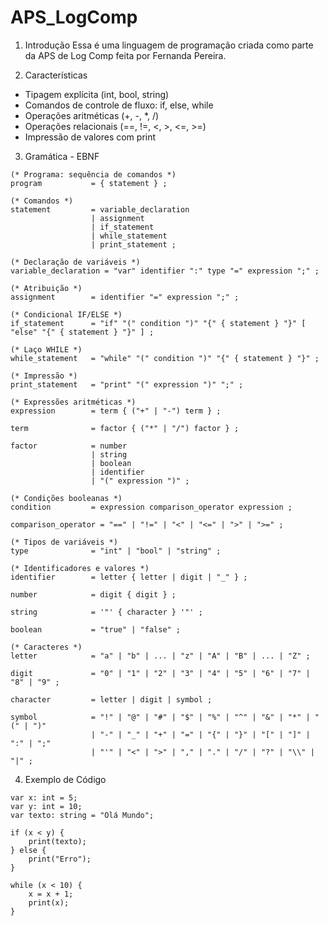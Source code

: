 # APS_LogComp

1. Introdução
Essa é uma linguagem de programação criada como parte da APS de Log Comp feita por Fernanda Pereira.

2. Características
- Tipagem explícita (int, bool, string)
- Comandos de controle de fluxo: if, else, while
- Operações aritméticas (+, -, *, /)
- Operações relacionais (==, !=, <, >, <=, >=)
- Impressão de valores com print

3. Gramática - EBNF
```
(* Programa: sequência de comandos *)
program           = { statement } ;

(* Comandos *)
statement         = variable_declaration
                  | assignment
                  | if_statement
                  | while_statement
                  | print_statement ;

(* Declaração de variáveis *)
variable_declaration = "var" identifier ":" type "=" expression ";" ;

(* Atribuição *)
assignment        = identifier "=" expression ";" ;

(* Condicional IF/ELSE *)
if_statement      = "if" "(" condition ")" "{" { statement } "}" [ "else" "{" { statement } "}" ] ;

(* Laço WHILE *)
while_statement   = "while" "(" condition ")" "{" { statement } "}" ;

(* Impressão *)
print_statement   = "print" "(" expression ")" ";" ;

(* Expressões aritméticas *)
expression        = term { ("+" | "-") term } ;

term              = factor { ("*" | "/") factor } ;

factor            = number
                  | string
                  | boolean
                  | identifier
                  | "(" expression ")" ;

(* Condições booleanas *)
condition         = expression comparison_operator expression ;

comparison_operator = "==" | "!=" | "<" | "<=" | ">" | ">=" ;

(* Tipos de variáveis *)
type              = "int" | "bool" | "string" ;

(* Identificadores e valores *)
identifier        = letter { letter | digit | "_" } ;

number            = digit { digit } ;

string            = '"' { character } '"' ;

boolean           = "true" | "false" ;

(* Caracteres *)
letter            = "a" | "b" | ... | "z" | "A" | "B" | ... | "Z" ;

digit             = "0" | "1" | "2" | "3" | "4" | "5" | "6" | "7" | "8" | "9" ;

character         = letter | digit | symbol ;

symbol            = "!" | "@" | "#" | "$" | "%" | "^" | "&" | "*" | "(" | ")" 
                  | "-" | "_" | "+" | "=" | "{" | "}" | "[" | "]" | ":" | ";" 
                  | "'" | "<" | ">" | "," | "." | "/" | "?" | "\\" | "|" ;
```

4. Exemplo de Código
```
var x: int = 5;
var y: int = 10;
var texto: string = "Olá Mundo";

if (x < y) {
    print(texto);
} else {
    print("Erro");
}

while (x < 10) {
    x = x + 1;
    print(x);
}
```
